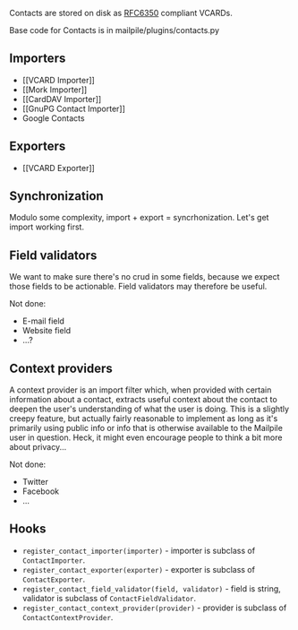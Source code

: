 Contacts are stored on disk as [RFC6350](https://tools.ietf.org/html/rfc6350) compliant VCARDs.

Base code for Contacts is in mailpile/plugins/contacts.py

## Importers
* [[VCARD Importer]]
* [[Mork Importer]]
* [[CardDAV Importer]]
* [[GnuPG Contact Importer]]
* Google Contacts

## Exporters
* [[VCARD Exporter]]

## Synchronization
Modulo some complexity, import + export = syncrhonization. Let's get import working first.

## Field validators
We want to make sure there's no crud in some fields, because we expect those fields to be actionable. Field validators may therefore be useful.

Not done:
* E-mail field
* Website field
* ...?

## Context providers
A context provider is an import filter which, when provided with certain information about a contact, extracts useful context about the contact to deepen the user's understanding of what the user is doing. This is a slightly creepy feature, but actually fairly reasonable to implement as long as it's primarily using public info or info that is otherwise available to the Mailpile user in question. Heck, it might even encourage people to think a bit more about privacy...

Not done:
* Twitter
* Facebook
* ...

## Hooks

* `register_contact_importer(importer)` - importer is subclass of `ContactImporter`.
* `register_contact_exporter(exporter)` - exporter is subclass of `ContactExporter`.
* `register_contact_field_validator(field, validator)` - field is string, validator is subclass of `ContactFieldValidator`.
* `register_contact_context_provider(provider)` - provider is subclass of `ContactContextProvider`.